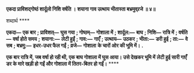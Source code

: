 **एकदा प्राविशद्गोष्ठं शार्दूलो निशि वर्षति ।** **शयाना गाव उत्थाय भीतास्ता बभ्रमुव्र्रजे ॥ ४॥** 

शब्दार्थ **** 

**एकदा—** **एक बार** **; प्राविशत्—** **घुस गया** **; गोष्ठम्—** **गोशाला में** **; शार्दूल:—** **बाघ** **; निशि—** **रात्रि में** **; वर्षति—** **वर्षा होते समय** **;** **शयाना:—** **लेटी हुईं** **; गाव:—** **गाएँ** **; उत्थाय—** **उठकर** **; भीता:—** **डरी हुई** **; ता:—** **वे सब** **; बभ्रमु:—** **इधर-उधर फैल गईं** **; व्रजे—** **गोशाला** **के चारों ओर की भूमि में।** **.** 

**एक बार रात्रि में, जब वर्षा हो रही थी, एक बाघ गोशाला में घुस आया। उसे देखकर भूमि में** **लेटी हुई सारी गाएँ डर के मारे खड़ी हो गईं और गोशाला में तितर-बितर हो गईं।** **** 